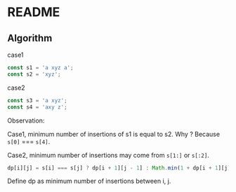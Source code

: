 # README

## Algorithm

case1

```js
const s1 = 'a xyz a';
const s2 = 'xyz';
```

case2

```js
const s3 = 'a xyz';
const s4 = 'axy z';
```

Observation:

Case1, minimum number of insertions of s1 is equal to s2. Why ? Because `s[0]` === `s[4]`.

Case2, minimum number of insertions may come from `s[1:]` or `s[:2]`.

```js
dp[i][j] = s[i] === s[j] ? dp[i + 1][j - 1] : Math.min(1 + dp[i + 1][j], dp[i][j - 1] + 1);
```

Define dp as minimum number of insertions between i, j.
